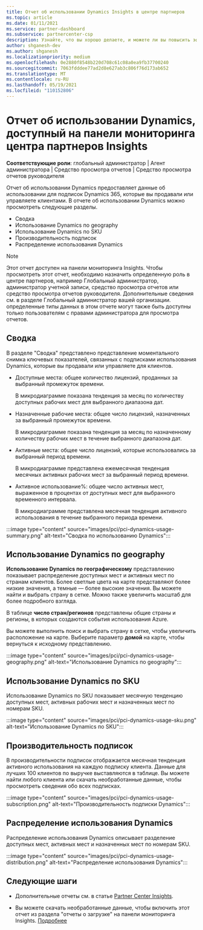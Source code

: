 ```yaml
---
title: Отчет об использовании Dynamics Insights в центре партнеров
ms.topic: article
ms.date: 01/11/2021
ms.service: partner-dashboard
ms.subservice: partnercenter-csp
description: Узнайте, что вы хорошо делаете, и можете ли вы повысить эффективность использования подписок Dynamics, которые вы продаете или управляете клиентами.
author: shganesh-dev
ms.author: shganesh
ms.localizationpriority: medium
ms.openlocfilehash: 0e2880f8548b220d708c61c08a0ea9fb37700240
ms.sourcegitcommit: 7063fdddee77ad2d8e627ab3c806f76d173ab652
ms.translationtype: MT
ms.contentlocale: ru-RU
ms.lasthandoff: 05/19/2021
ms.locfileid: "110152806"
---
```

# <a name="dynamics-usage-report-available-from-the-partner-center-insights-dashboard"></a>Отчет об использовании Dynamics, доступный на панели мониторинга центра партнеров Insights

**Соответствующие роли**: глобальный администратор | Агент администратора | Средство просмотра отчетов | Средство просмотра отчетов руководителя

Отчет об использовании Dynamics предоставляет данные об использовании для подписок Dynamics 365, которые вы продавали или управляете клиентами. В отчете об использовании Dynamics можно просмотреть следующие разделы.

- Сводка
- Использование Dynamics по geography
- Использование Dynamics по SKU
- Производительность подписок
- Распределение использования Dynamics

 > [!NOTE]
 > Этот отчет доступен на панели мониторинга Insights. Чтобы просмотреть этот отчет, необходимо назначить определенную роль в центре партнеров, например Глобальный администратор, администратор учетной записи, средство просмотра отчетов или средство просмотра отчетов руководителя. Дополнительные сведения см. в разделе Глобальный администратор вашей организации. определенные типы данных в этом отчете могут также быть доступны только пользователям с правами администратора для просмотра отчетов.

## <a name="summary"></a>Сводка

В разделе "Сводка" представлено представление моментального снимка ключевых показателей, связанных с подписками использования Dynamics, которые вы продавали или управляете для клиентов.  

- Доступные места: общее количество лицензий, проданных за выбранный промежуток времени.

   В микродиаграмме показана тенденция за месяц по количеству доступных рабочих мест для выбранного диапазона дат.

- Назначенные рабочие места: общее число лицензий, назначенных за выбранный промежуток времени.

   В микродиаграмме показана тенденция за месяц по назначенному количеству рабочих мест в течение выбранного диапазона дат.

- Активные места: общее число лицензий, которые использовались за выбранный период времени. 

   В микродиаграмме представлена ежемесячная тенденция месячных активных рабочих мест за выбранный период времени.

- Активное использование%: общее число активных мест, выраженное в процентах от доступных мест для выбранного временного интервала. 

   В микродиаграмме представлена месячная тенденция активного использования в течение выбранного периода времени.

:::image type="content" source="images/pci/pci-dynamics-usage-summary.png" alt-text="Сводка по использованию Dynamics":::

## <a name="dynamics-usage-by-geography"></a>Использование Dynamics по geography

**Использование Dynamics по географическому** представлению показывает распределение доступных мест и активных мест по странам клиентов. Более светлые цвета на карте представляют более низкие значения, а темные — более высокие значения. Вы можете найти и выбрать страну в сетке. Можно также увеличить масштаб для более подробного взгляда.

В таблице **число стран/регионов** представлены общие страны и регионы, в которых создаются события использования Azure.

Вы можете выполнить поиск и выбрать страну в сетке, чтобы увеличить расположение на карте. Выберите параметр **домой** на карте, чтобы вернуться к исходному представлению.

:::image type="content" source="images/pci/pci-dynamics-usage-geography.png" alt-text="Использование Dynamics по geography":::

## <a name="dynamics-usage-by-sku"></a>Использование Dynamics по SKU

Использование Dynamics по SKU показывает месячную тенденцию доступных мест, активных рабочих мест и назначенных мест по номерам SKU.

:::image type="content" source="images/pci/pci-dynamics-usage-sku.png" alt-text="Использование Dynamics по SKU":::

## <a name="subscriptions-performance"></a>Производительность подписок

В производительности подписок отображается месячная тенденция активного использования на каждую подписку клиента. Данные для лучших 100 клиентов по выручке выставляются в таблице. Вы можете найти любого клиента или скачать необработанные данные, чтобы просмотреть сведения обо всех подписках.

:::image type="content" source="images/pci/pci-dynamics-usage-subscription.png" alt-text="Производительность подписки Dynamics":::

## <a name="dynamics-usage-distribution"></a>Распределение использования Dynamics

Распределение использования Dynamics описывает разделение доступных мест, активных мест и назначенных мест по номерам SKU.

:::image type="content" source="images/pci/pci-dynamics-usage-distribution.png" alt-text="Распределение использования Dynamics":::

## <a name="next-steps"></a>Следующие шаги

- Дополнительные отчеты см. в статье [Partner Center Insights](partner-center-insights.md).

- Вы можете скачать необработанные данные, чтобы включить этот отчет из раздела "отчеты о загрузке" на панели мониторинга Insights. [Подробнее](pci-download-reports.md) 
